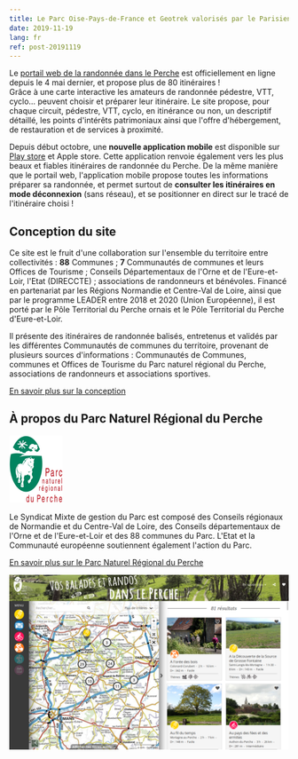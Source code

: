 ```yaml
---
title: Le Parc Oise-Pays-de-France et Geotrek valorisés par le Parisien
date: 2019-11-19
lang: fr
ref: post-20191119
---
```


Le [portail web de la randonnée dans le Perche](https://rando-perche.fr/) est officiellement en ligne depuis le 4 mai dernier, et propose plus de 80 itinéraires !  
Grâce à une carte interactive les amateurs de randonnée pédestre, VTT, cyclo… peuvent choisir et préparer leur itinéraire. Le site propose, pour chaque circuit, pédestre, VTT, cyclo, en itinérance ou non, un descriptif détaillé, les points d'intérêts patrimoniaux ainsi que l'offre d'hébergement, de restauration et de services à proximité.

Depuis début octobre, une **nouvelle application mobile**  est disponible sur [Play store](https://play.google.com/store/apps/details?id=io.geotrek.perche) et Apple store. Cette application renvoie également vers les plus beaux et fiables itinéraires de randonnée du Perche. De la même manière que le portail web, l'application mobile propose toutes les informations préparer sa randonnée, et permet surtout de **consulter les itinéraires en mode déconnexion** (sans réseau), et se positionner en direct sur le tracé de l'itinéraire choisi !

## Conception du site

Ce site est le fruit d'une collaboration sur l'ensemble du territoire entre collectivités : **88** Communes ; **7** Communautés de communes et leurs Offices de Tourisme ; Conseils Départementaux de l'Orne et de l'Eure-et-Loir, l'Etat (DIRECCTE) ; associations de randonneurs et bénévoles. Financé en partenariat par les Régions Normandie et Centre-Val de Loire, ainsi que par le programme LEADER entre 2018 et 2020 (Union Européenne), il est porté par le Pôle Territorial du Perche ornais et le Pôle Territorial du Perche d'Eure-et-Loir.

Il présente des itinéraires de randonnée balisés, entretenus et validés par les différentes Communautés de communes du territoire, provenant de plusieurs sources d'informations : Communautés de Communes, communes et Offices de Tourisme du Parc naturel régional du Perche, associations de randonneurs et associations sportives.

[En savoir plus sur la conception](https://rando-perche.fr/informations/conception/)

## À propos du Parc Naturel Régional du Perche

![](./assets/img/../../../assets/img/logo-pnr-perche.png)

Le Syndicat Mixte de gestion du Parc est composé des Conseils régionaux de Normandie et du Centre-Val de Loire, des Conseils départementaux de l'Orne et de l'Eure-et-Loir et des 88 communes du Parc. L'Etat et la Communauté européenne soutiennent également l'action du Parc.

[En savoir plus sur le Parc Naturel Régional du Perche](http://www.parc-naturel-perche.fr/)

![](./../assets/img/2019-11-19-Geotrek-rando-Perche.png)